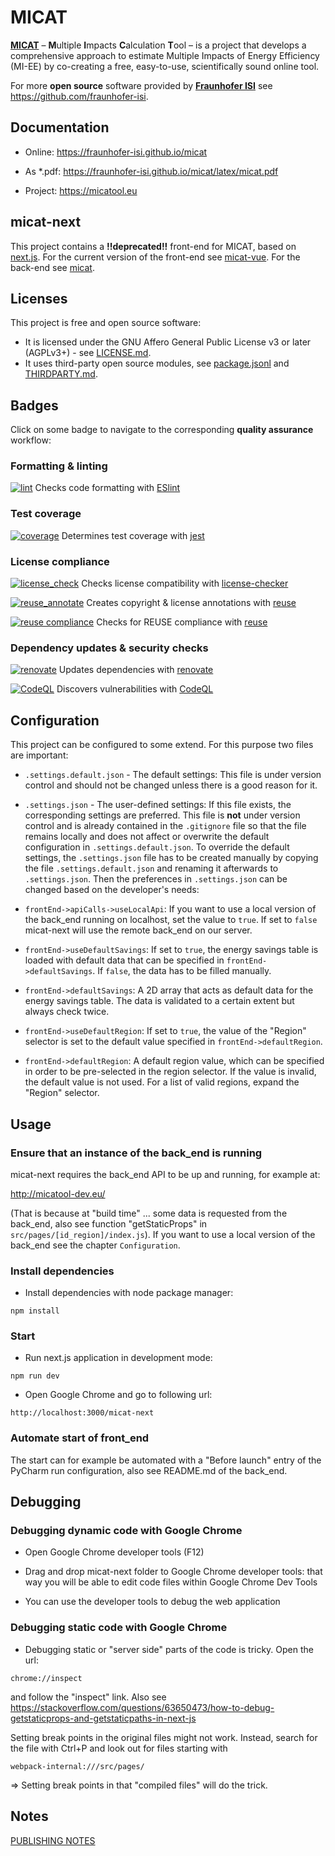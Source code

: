 <!--
© 2024 Fraunhofer-Gesellschaft e.V., München

SPDX-License-Identifier: AGPL-3.0-or-later
-->

# MICAT
[**MICAT**](https://micatool.eu) – **M**ultiple **I**mpacts **C**alculation **T**ool – is a project that develops a comprehensive approach to estimate Multiple Impacts of Energy Efficiency (MI-EE) by co-creating a free, easy-to-use, scientifically sound online tool.

For more **open source** software provided by [**Fraunhofer ISI**](https://www.isi.fraunhofer.de/) see https://github.com/fraunhofer-isi.

## Documentation

* Online: https://fraunhofer-isi.github.io/micat

* As *.pdf: https://fraunhofer-isi.github.io/micat/latex/micat.pdf

* Project: https://micatool.eu

## micat-next

This project contains a **!!deprecated!!** front-end for MICAT, based on [next.js](https://nextjs.org/).
For the current version of the front-end see [micat-vue](https://github.com/fraunhofer-isi/micat-vue).
For the back-end see [micat](https://github.com/fraunhofer-isi/micat).

## Licenses

This project is free and open source software:

* It is licensed under the GNU Affero General Public License v3 or later (AGPLv3+) - see [LICENSE.md](./LICENSE.md).
* It uses third-party open source modules, see [package.jsonl](./package.json) and [THIRDPARTY.md](./THIRDPARTY.md).

## Badges

Click on some badge to navigate to the corresponding **quality assurance** workflow:

### Formatting & linting

[![lint](https://github.com/fraunhofer-isi/micat-next/actions/workflows/lint.yml/badge.svg)](https://github.com/fraunhofer-isi/micat-next/actions/workflows/lint.yml) Checks code formatting with [ESlint](https://eslint.org/)

### Test coverage

[![coverage](https://img.shields.io/endpoint?url=https://gist.githubusercontent.com/fhg-isi/4bb6f7ce335564341b0181db14bdc98f/raw/micat-next_coverage.json)](https://github.com/fraunhofer-isi/micat-next/actions/workflows/coverage.yml) Determines test coverage with [jest](https://jestjs.io/)

### License compliance

[![license_check](https://github.com/fraunhofer-isi/micat-next/actions/workflows/license_check.yml/badge.svg)](https://github.com/fraunhofer-isi/micat-next/actions/workflows/license_check.yml) Checks license compatibility with [license-checker](https://github.com/davglass/license-checker)

[![reuse_annotate](https://github.com/fraunhofer-isi/micat-next/actions/workflows/reuse_annotate.yml/badge.svg)](https://github.com/fraunhofer-isi/micat-next/actions/workflows/reuse_annotate.yml) Creates copyright & license annotations with [reuse](https://git.fsfe.org/reuse/tool)

[![reuse compliance](https://api.reuse.software/badge/github.com/fraunhofer-isi/micat-next)](https://api.reuse.software/info/github.com/fraunhofer-isi/micat-next) Checks for REUSE compliance with [reuse](https://git.fsfe.org/reuse/tool)

### Dependency updates & security checks

[![renovate](https://github.com/fraunhofer-isi/micat-next/actions/workflows/renovate.yml/badge.svg)](https://github.com/fraunhofer-isi/micat-next/actions/workflows/renovate.yml) Updates dependencies with [renovate](https://github.com/renovatebot/renovate)

[![CodeQL](https://github.com/fraunhofer-isi/micat-next/actions/workflows/github-code-scanning/codeql/badge.svg)](https://github.com/fraunhofer-isi/micat-next/actions/workflows/github-code-scanning/codeql) Discovers vulnerabilities with [CodeQL](https://codeql.github.com/)

## Configuration

This project can be configured to some extend. For this purpose two
files are important:

* `.settings.default.json` - The default settings: This
file is under version control and should not be changed unless there is
a good reason for it.

* `.settings.json` - The user-defined settings: If this
file exists, the corresponding settings are preferred. This file
is __not__ under version control and is already contained in the 
`.gitignore` file so that the file remains locally and does not
affect or overwrite the default configuration in 
`.settings.default.json`. To override the default settings, the 
`.settings.json` file has to be created manually by copying the file
`.settings.default.json` and renaming it afterwards to `.settings.json`.
Then the preferences in `.settings.json` can be changed based on the
developer's needs:

* `frontEnd->apiCalls->useLocalApi`: If you want to use a local version 
of the back_end running on localhost, set the value to `true`. If
set to `false` micat-next will use the remote back_end on our server.

* `frontEnd->useDefaultSavings`: If set to `true`, the energy
savings table is loaded with default data that can be specified in 
`frontEnd->defaultSavings`. If `false`, the data has to be filled
manually.

* `frontEnd->defaultSavings`: A 2D array that acts as default
data for the energy savings table. The data is validated to a certain
extent but always check twice. 

* `frontEnd->useDefaultRegion`: If set to `true`, the value of the "Region"
selector is set to the default value specified in `frontEnd->defaultRegion`.

* `frontEnd->defaultRegion`: A default region value, which can be specified
in order to be pre-selected in the region selector. If the
value is invalid, the default value is not used. For a list of valid regions,
expand the "Region" selector.

## Usage

### Ensure that an instance of the back_end is running

micat-next requires the back_end API to be up and running, 
for example at:

http://micatool-dev.eu/

(That is because at "build time" ... some data
is requested from the back_end, also see function "getStaticProps" in
`src/pages/[id_region]/index.js`). If you want to use a local version
of the back_end see the chapter `Configuration`.


### Install dependencies

* Install dependencies with node package manager:

`npm install`


### Start 

* Run next.js application in development mode:

`npm run dev`   

* Open Google Chrome and go to following url:

`http://localhost:3000/micat-next`

### Automate start of front_end

The start can for example be automated with a "Before launch" entry of the 
PyCharm run configuration, also see README.md of the back_end.

## Debugging

### Debugging dynamic code with Google Chrome

* Open Google Chrome developer tools (F12)

* Drag and drop micat-next folder to Google Chrome developer tools:
that way you will be able to edit code files within Google Chrome Dev Tools

* You can use the developer tools to debug the web application

### Debugging static code with Google Chrome

* Debugging static or "server side" parts of the code is tricky. Open the url:

`chrome://inspect`

and follow the "inspect" link. Also see
https://stackoverflow.com/questions/63650473/how-to-debug-getstaticprops-and-getstaticpaths-in-next-js

Setting break points in the original files might not work. Instead,
search for the file with Ctrl+P and look out for files starting with

`webpack-internal:///src/pages/`

=> Setting break points in that "compiled files" will do the trick. 

## Notes

<p><a href="https://www.isi.fraunhofer.de/en/publishing-notes.html">PUBLISHING NOTES</a></p>

